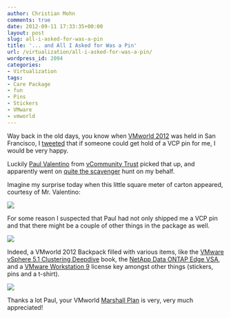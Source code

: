 ```yaml
---
author: Christian Mohn
comments: true
date: 2012-09-11 17:33:35+00:00
layout: post
slug: all-i-asked-for-was-a-pin
title: '... and All I Asked for Was a Pin'
url: /virtualization/all-i-asked-for-was-a-pin/
wordpress_id: 2094
categories:
- Virtualization
tags:
- Care Package
- fun
- Pins
- Stickers
- VMware
- vmworld
---
```


Way back in the old days, you know when [VMworld 2012](http://www.vmworld.com/community/conference/us/) was held in San Francisco, I [tweeted](http://twitter.com/h0bbel/statuses/240541080448294912) that if someone could get hold of a VCP pin for me, I would be very happy.

Luckily [Paul Valentino](http://twitter.com/sysxperts) from [vCommunity Trust](http://www.vcommunitytrust.org) picked that up, and apparently went on [quite the scavenger](http://twitter.com/sysxperts/status/240548011812483072) hunt on my behalf.

Imagine my surprise today when this little square meter of carton appeared, courtesy of Mr. Valentino:

[![](/img/IMG_3679-300x225.jpg)](/img/IMG_3679.jpg)

For some reason I suspected that Paul had not only shipped me a VCP pin and that there might be a couple of other things in the package as well.

[![](/img/IMG_36801-225x300.jpg)](/img/IMG_36801.jpg)

Indeed, a VMworld 2012 Backpack filled with various items, like the [VMware vSphere 5.1 Clustering Deepdive](http://www.yellow-bricks.com/2012/08/27/vmware-vsphere-5-1-clustering-deepdive-available-on-amazon-now/) book, the [NetApp Data ONTAP Edge VSA](https://communities.netapp.com/community/products_and_solutions/data-ontap-edge), and a [VMware Workstation 9](https://www.vmware.com/tryvmware/?p=vmware-workstation9) license key amongst other things (stickers, pins and a t-shirt).

[![](/img/IMG_3683-300x225.jpg)](/img/IMG_3683.jpg)

Thanks a lot Paul, your VMworld [Marshall Plan](http://en.wikipedia.org/wiki/Marshall_Plan) is very, very much appreciated!
